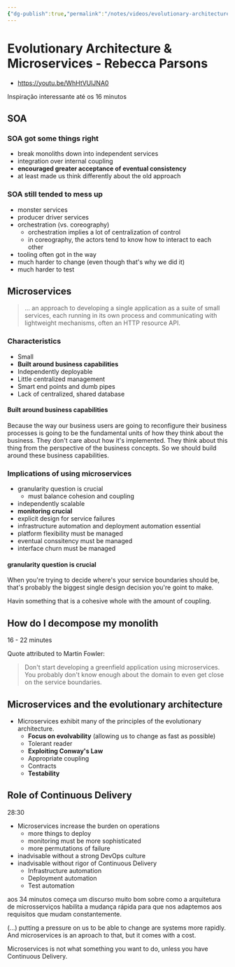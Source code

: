 ```yaml
---
{"dg-publish":true,"permalink":"/notes/videos/evolutionary-architecture-and-microservices-rebecca-parsons/","dgHomeLink":true,"dgPassFrontmatter":false,"dgShowBacklinks":true,"dgShowLocalGraph":true}
---
```


# Evolutionary Architecture & Microservices - Rebecca Parsons

- <https://youtu.be/WhHtVUlJNA0>

Inspiração interessante até os 16 minutos

## SOA

### SOA got some things right

- break monoliths down into independent services
- integration over internal coupling
- **encouraged greater acceptance of eventual consistency**
- at least made us think differently about the old approach


### SOA still tended to mess up

- monster services
- producer driver services
- orchestration (vs. coreography)
    - orchestration implies a lot of centralization of control
    - in coreography, the actors tend to know how to interact to each other
- tooling often got in the way
- much harder to change (even though that's why we did it)
- much harder to test


## Microservices

> ... an approach to developing a single application as a suite of small services, each running in its own process and communicating with lightweight mechanisms, often an HTTP resource API.


### Characteristics

- Small
- **Built around business capabilities**
- Independently deployable
- Little centralized management
- Smart end points and dumb pipes
- Lack of centralized, shared database


#### **Built around business capabilities**

Because the way our business users are going to reconfigure their business processes is going to be the fundamental units of how they think about the business. They don't care about how it's implemented. They think about this thing from the perspective of the business concepts. So we should build around these business capabilities.



### Implications of using microservices

- granularity question is crucial
    - must balance cohesion and coupling
- independently scalable
- **monitoring crucial**
- explicit design for service failures
- infrastructure automation and deployment automation essential
- platform flexibility must be managed
- eventual conssitency must be managed
- interface churn must be managed


#### granularity question is crucial

When you're trying to decide where's your service boundaries should be, that's probably the biggest single design decision you're goint to make.

Havin something that is a cohesive whole with the amount of coupling.


## How do I decompose my monolith

16 - 22 minutes

Quote attributed to Martin Fowler:

> Don't start developing a greenfield application using microservices. You probably don't know enough about the domain to even get close on the service boundaries.


## Microservices and the evolutionary architecture

- Microservices exhibit many of the principles of the evolutionary architecture.
    - **Focus on evolvability** (allowing us to change as fast as possible)
    - Tolerant reader
    - **Exploiting Conway's Law**
    - Appropriate coupling
    - Contracts
    - **Testability**


## Role of Continuous Delivery

28:30

- Microservices increase the burden on operations
    - more things to deploy
    - monitoring must be more sophisticated
    - more permutations of failure
- inadvisable without a strong DevOps culture
- inadvisable without rigor of Continuous Delivery
    - Infrastructure automation
    - Deployment automation
    - Test automation


aos 34 minutos começa um discurso muito bom sobre como a arquitetura de microsserviços habilita a mudança rápida para que nos adaptemos aos requisitos que mudam constantemente.

(...) putting a pressure on us to be able to change are systems more rapidly. And microservices is an aproach to that, but it comes with a cost.

Microservices is not what something you want to do, unless you have Continuous Delivery.

